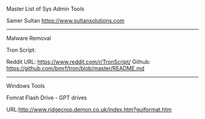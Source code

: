 Master List of Sys Admin Tools 


Samer Sultan
https://www.sultansolutions.com


----
Malware Removal

Tron Script:

Reddit URL: https://www.reddit.com/r/TronScript/
Github: https://github.com/bmrf/tron/blob/master/README.md



----
Windows Tools

Fomrat Flash Drive - GPT drives

URL:http://www.ridgecrop.demon.co.uk/index.htm?guiformat.htm
